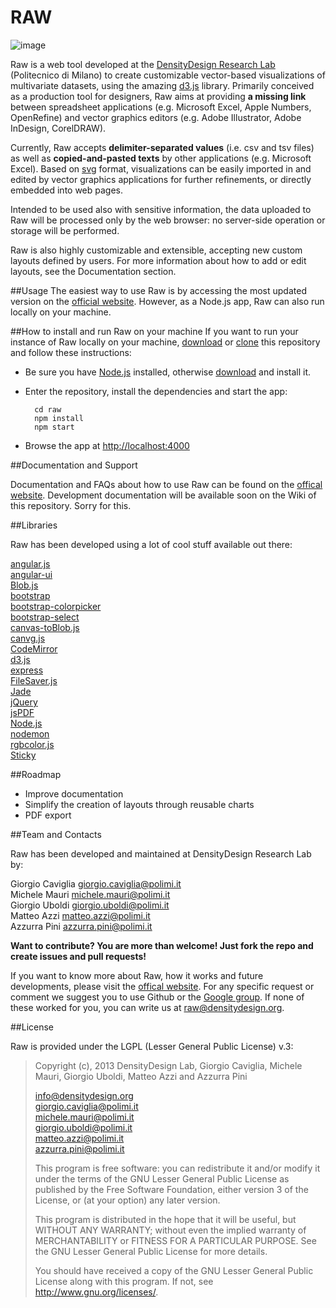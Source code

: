 # RAW

![image](http://www.densitydesign.org/wp-content/themes/whiteasmilk/img/logo.png)

Raw is a web tool developed at the [DensityDesign Research Lab](http://www.densitydesign.org) (Politecnico di Milano) to create customizable vector-based visualizations of multivariate datasets, using the amazing [d3.js](https://github.com/mbostock/d3) library.
Primarily conceived as a production tool for designers, Raw aims at providing **a missing link**  between spreadsheet applications (e.g. Microsoft Excel, Apple Numbers, OpenRefine) and vector graphics editors (e.g. Adobe Illustrator, Adobe InDesign, CorelDRAW).

Currently, Raw accepts **delimiter-separated values** (i.e. csv and tsv files) as well as **copied-and-pasted texts** by other applications (e.g. Microsoft Excel). Based on [svg](http://en.wikipedia.org/wiki/Svg) format, visualizations can be easily imported in and edited by vector graphics applications for further refinements, or directly embedded into web pages.

Intended to be used also with sensitive information, the data uploaded to Raw will be processed only by the web browser: no server-side operation or storage will be performed.

Raw is also highly customizable and extensible, accepting new custom layouts defined by users. For more information about how to add or edit layouts, see the Documentation section.


##Usage
The easiest way to use Raw is by accessing the most updated version on the [official website](http://app.raw.densitydesign.org). However, as a Node.js app, Raw can also run locally on your machine. 

##How to install and run Raw on your machine
If you want to run your instance of Raw locally on your machine, [download](https://github.com/densitydesign/raw/archive/master.zip) or [clone](github-mac://openRepo/https://github.com/densitydesign/raw) this repository and follow these instructions:

- Be sure you have [Node.js](http://dnodejs.org/) installed, otherwise [download](http://nodejs.org/download/) and install it.
- Enter the repository, install the dependencies and start the app:

		cd raw
		npm install
		npm start


- Browse the app at <http://localhost:4000>

##Documentation and Support

Documentation and FAQs about how to use Raw can be found on the [offical website](http://raw.densitydesign.org). Development documentation will be available soon on the Wiki of this repository. Sorry for this.


##Libraries

Raw has been developed using a lot of cool stuff available out there:

[angular.js](https://github.com/angular/angular.js)  
[angular-ui](https://github.com/angular-ui)  
[Blob.js](https://github.com/eligrey/Blob.js)  
[bootstrap](https://github.com/twbs/bootstrap)  
[bootstrap-colorpicker](http://www.eyecon.ro/bootstrap-colorpicker/)  
[bootstrap-select](https://github.com/silviomoreto/bootstrap-select)  
[canvas-toBlob.js](https://github.com/eligrey/canvas-toBlob.js)  
[canvg.js](http://code.google.com/p/canvg/)  
[CodeMirror](https://github.com/marijnh/codemirror)  
[d3.js](https://github.com/mbostock/d3)  
[express](https://github.com/visionmedia/express)  
[FileSaver.js](https://github.com/eligrey/FileSaver.js)  
[Jade](http://jade-lang.com/)  
[jQuery](https://github.com/jquery/jquery)  
[jsPDF](https://github.com/MrRio/jsPDF)  
[Node.js](http://nodejs.org/)  
[nodemon](https://github.com/remy/nodemon)  
[rgbcolor.js](http://www.phpied.com/rgb-color-parser-in-javascript/)  
[Sticky](https://github.com/garand/sticky)


##Roadmap

- Improve documentation
- Simplify the creation of layouts through reusable charts
- PDF export

##Team and Contacts

Raw has been developed and maintained at DensityDesign Research Lab by:
 
Giorgio Caviglia <giorgio.caviglia@polimi.it>  
Michele Mauri <michele.mauri@polimi.it>  
Giorgio Uboldi <giorgio.uboldi@polimi.it>  
Matteo Azzi <matteo.azzi@polimi.it>  
Azzurra Pini <azzurra.pini@polimi.it>  

**Want to contribute? You are more than welcome! Just fork the repo and create issues and pull requests!**

If you want to know more about Raw, how it works and future developments, please visit the [offical website](http://raw.densitydesign.org). For any specific request or comment we suggest you to use Github or the [Google group](http://). If none of these worked for you, you can write us at <raw@densitydesign.org>.


##License

Raw is provided under the LGPL (Lesser General Public License) v.3:

> Copyright (c), 2013 DensityDesign Lab, Giorgio Caviglia, Michele Mauri,
> Giorgio Uboldi, Matteo Azzi and Azzurra Pini
> 
> <info@densitydesign.org>  
> <giorgio.caviglia@polimi.it>  
> <michele.mauri@polimi.it>  
> <giorgio.uboldi@polimi.it>  
> <matteo.azzi@polimi.it>  
> <azzurra.pini@polimi.it>  
> 
> This program is free software: you can redistribute it and/or modify
> it under the terms of the GNU Lesser General Public License as published by
> the Free Software Foundation, either version 3 of the License, or
> (at your option) any later version.
> 
> This program is distributed in the hope that it will be useful,
> but WITHOUT ANY WARRANTY; without even the implied warranty of
> MERCHANTABILITY or FITNESS FOR A PARTICULAR PURPOSE. See the
> GNU Lesser General Public License for more details.
> 
> You should have received a copy of the GNU Lesser General Public License
> along with this program.  If not, see <http://www.gnu.org/licenses/>.